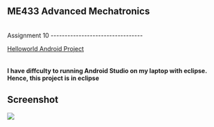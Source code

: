 ME433 Advanced Mechatronics
---------------------------------
<br> 
Assignment 10
---------------------------------

[Helloworld Android Project](https://github.com/hereissunyue/ME433/tree/master/HW7/mouse_acc)<br>  
<br> 
<b>I have diffculty to running Android Studio on my laptop with eclipse. Hence, this project is in eclipse</b>
<br>

Screenshot
---------------------------------
<img src="https://raw.githubusercontent.com/hereissunyue/ME433/master/HW10/figure/1.jpg">